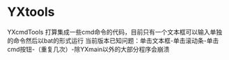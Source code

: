 # YXtools
YXcmdTools
打算集成一些cmd命令的代码，目前只有一个文本框可以输入单独的命令然后以bat的形式运行
当前版本已知问题：单击文本框-单击滚动条-单击cmd按钮-（重复几次）-除YXmain以外的大部分程序会崩溃

